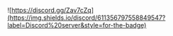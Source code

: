 ![https://discord.gg/Zav7cZq](https://img.shields.io/discord/611356797558849547?label=Discord%20server&style=for-the-badge)
